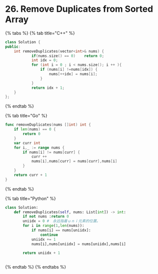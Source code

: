 # 26. Remove Duplicates from Sorted Array

{% tabs %}
{% tab title="C++" %}
```cpp
class Solution {
public:
    int removeDuplicates(vector<int>& nums) {
            if(nums.size() == 0)    return 0;
            int idx = 0;
            for (int i = 0 ; i < nums.size(); i ++ ){
                if (nums[i] !=nums[idx]) {
                    nums[++idx] = nums[i];
                }
            }
            return idx + 1;
    }
};
```
{% endtab %}

{% tab title="Go" %}
```go
func removeDuplicates(nums []int) int {
    if len(nums) == 0 {
        return 0
    }
    var curr int
    for i,_ := range nums {
        if nums[i] != nums[curr] {
            curr ++
            nums[i],nums[curr] = nums[curr],nums[i]
        }
    }
    return curr + 1
}
```
{% endtab %}

{% tab title="Python" %}
```python
class Solution:
    def removeDuplicates(self, nums: List[int]) -> int:
        if not nums :return 0
        uniidx = 0 #　永远指着ｕｎｉ元素的位置。
        for i in range(1,len(nums)):
            if nums[i] == nums[uniidx]:
                continue
            uniidx += 1   
            nums[i],nums[uniidx] = nums[uniidx],nums[i]
            
        return uniidx + 1
            
```
{% endtab %}
{% endtabs %}

